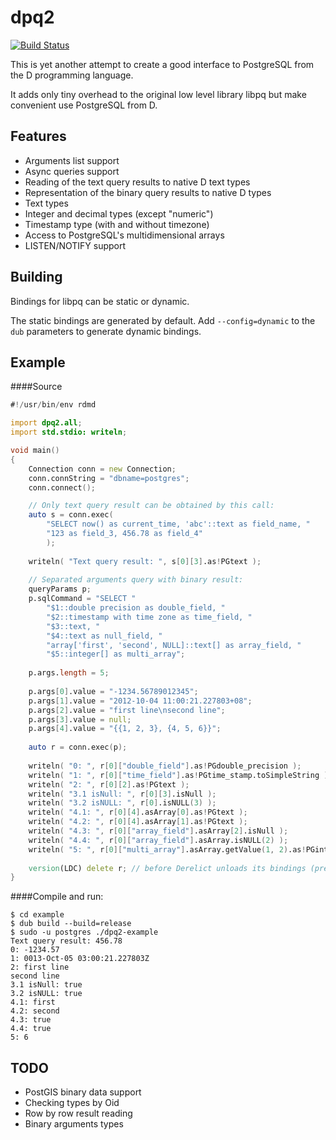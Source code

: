 dpq2
====
[![Build Status](https://travis-ci.org/denizzzka/dpq2.svg?branch=master)](https://travis-ci.org/denizzzka/dpq2)

This is yet another attempt to create a good interface to PostgreSQL from the 
D programming language.

It adds only tiny overhead to the original low level library libpq but
make convenient use PostgreSQL from D.


Features
--------

* Arguments list support
* Async queries support
* Reading of the text query results to native D text types
* Representation of the binary query results to native D types
 * Text types
 * Integer and decimal types (except "numeric")
 * Timestamp type (with and without timezone)
* Access to PostgreSQL's multidimensional arrays
* LISTEN/NOTIFY support

Building
--------

Bindings for libpq can be static or dynamic.

The static bindings are generated by default. Add `--config=dynamic`
to the `dub` parameters to generate dynamic bindings.

Example
-------
####Source
```D
#!/usr/bin/env rdmd

import dpq2.all;
import std.stdio: writeln;

void main()
{
    Connection conn = new Connection;
    conn.connString = "dbname=postgres";
    conn.connect();

    // Only text query result can be obtained by this call:
    auto s = conn.exec(
        "SELECT now() as current_time, 'abc'::text as field_name, "
        "123 as field_3, 456.78 as field_4"
        );
    
    writeln( "Text query result: ", s[0][3].as!PGtext );
    
    // Separated arguments query with binary result:
    queryParams p;
    p.sqlCommand = "SELECT "
        "$1::double precision as double_field, "
        "$2::timestamp with time zone as time_field, "
        "$3::text, "
        "$4::text as null_field, "
        "array['first', 'second', NULL]::text[] as array_field, "
        "$5::integer[] as multi_array";
    
    p.args.length = 5;
    
    p.args[0].value = "-1234.56789012345";
    p.args[1].value = "2012-10-04 11:00:21.227803+08";
    p.args[2].value = "first line\nsecond line";
    p.args[3].value = null;
    p.args[4].value = "{{1, 2, 3}, {4, 5, 6}}";
    
    auto r = conn.exec(p);
    
    writeln( "0: ", r[0]["double_field"].as!PGdouble_precision );
    writeln( "1: ", r[0]["time_field"].as!PGtime_stamp.toSimpleString );
    writeln( "2: ", r[0][2].as!PGtext );
    writeln( "3.1 isNull: ", r[0][3].isNull );
    writeln( "3.2 isNULL: ", r[0].isNULL(3) );
    writeln( "4.1: ", r[0][4].asArray[0].as!PGtext );
    writeln( "4.2: ", r[0][4].asArray[1].as!PGtext );
    writeln( "4.3: ", r[0]["array_field"].asArray[2].isNull );
    writeln( "4.4: ", r[0]["array_field"].asArray.isNULL(2) );
    writeln( "5: ", r[0]["multi_array"].asArray.getValue(1, 2).as!PGinteger );
    
    version(LDC) delete r; // before Derelict unloads its bindings (prevents SIGSEGV)
}
```
####Compile and run:
```
$ cd example
$ dub build --build=release
$ sudo -u postgres ./dpq2-example
Text query result: 456.78
0: -1234.57
1: 0013-Oct-05 03:00:21.227803Z
2: first line
second line
3.1 isNull: true
3.2 isNULL: true
4.1: first
4.2: second
4.3: true
4.4: true
5: 6
```

TODO
----

* PostGIS binary data support
* Checking types by Oid
* Row by row result reading
* Binary arguments types
